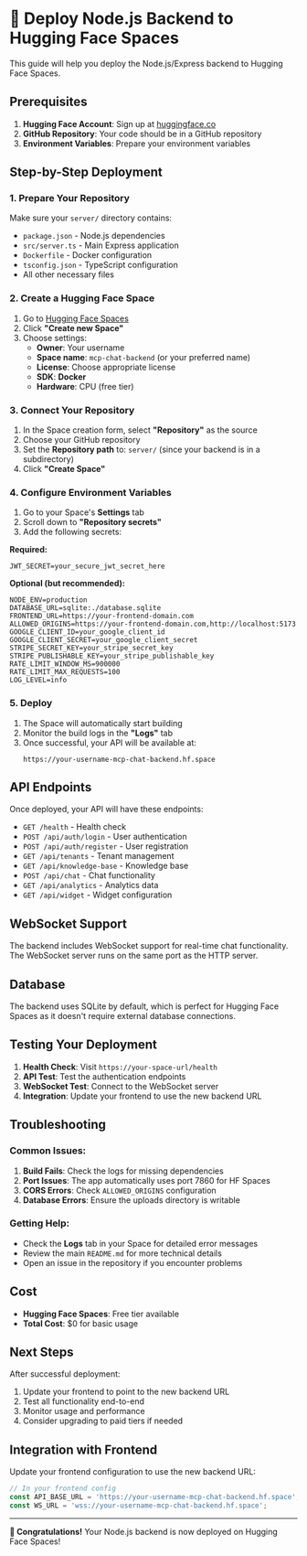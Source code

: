 # 🚀 Deploy Node.js Backend to Hugging Face Spaces

This guide will help you deploy the Node.js/Express backend to Hugging Face Spaces.

## Prerequisites

1. **Hugging Face Account**: Sign up at [huggingface.co](https://huggingface.co)
2. **GitHub Repository**: Your code should be in a GitHub repository
3. **Environment Variables**: Prepare your environment variables

## Step-by-Step Deployment

### 1. Prepare Your Repository

Make sure your `server/` directory contains:
- `package.json` - Node.js dependencies
- `src/server.ts` - Main Express application
- `Dockerfile` - Docker configuration
- `tsconfig.json` - TypeScript configuration
- All other necessary files

### 2. Create a Hugging Face Space

1. Go to [Hugging Face Spaces](https://huggingface.co/spaces)
2. Click **"Create new Space"**
3. Choose settings:
   - **Owner**: Your username
   - **Space name**: `mcp-chat-backend` (or your preferred name)
   - **License**: Choose appropriate license
   - **SDK**: **Docker**
   - **Hardware**: CPU (free tier)

### 3. Connect Your Repository

1. In the Space creation form, select **"Repository"** as the source
2. Choose your GitHub repository
3. Set the **Repository path** to: `server/` (since your backend is in a subdirectory)
4. Click **"Create Space"**

### 4. Configure Environment Variables

1. Go to your Space's **Settings** tab
2. Scroll down to **"Repository secrets"**
3. Add the following secrets:

**Required:**
```
JWT_SECRET=your_secure_jwt_secret_here
```

**Optional (but recommended):**
```
NODE_ENV=production
DATABASE_URL=sqlite:./database.sqlite
FRONTEND_URL=https://your-frontend-domain.com
ALLOWED_ORIGINS=https://your-frontend-domain.com,http://localhost:5173
GOOGLE_CLIENT_ID=your_google_client_id
GOOGLE_CLIENT_SECRET=your_google_client_secret
STRIPE_SECRET_KEY=your_stripe_secret_key
STRIPE_PUBLISHABLE_KEY=your_stripe_publishable_key
RATE_LIMIT_WINDOW_MS=900000
RATE_LIMIT_MAX_REQUESTS=100
LOG_LEVEL=info
```

### 5. Deploy

1. The Space will automatically start building
2. Monitor the build logs in the **"Logs"** tab
3. Once successful, your API will be available at:
   ```
   https://your-username-mcp-chat-backend.hf.space
   ```

## API Endpoints

Once deployed, your API will have these endpoints:

- `GET /health` - Health check
- `POST /api/auth/login` - User authentication
- `POST /api/auth/register` - User registration
- `GET /api/tenants` - Tenant management
- `GET /api/knowledge-base` - Knowledge base
- `POST /api/chat` - Chat functionality
- `GET /api/analytics` - Analytics data
- `GET /api/widget` - Widget configuration

## WebSocket Support

The backend includes WebSocket support for real-time chat functionality. The WebSocket server runs on the same port as the HTTP server.

## Database

The backend uses SQLite by default, which is perfect for Hugging Face Spaces as it doesn't require external database connections.

## Testing Your Deployment

1. **Health Check**: Visit `https://your-space-url/health`
2. **API Test**: Test the authentication endpoints
3. **WebSocket Test**: Connect to the WebSocket server
4. **Integration**: Update your frontend to use the new backend URL

## Troubleshooting

### Common Issues:

1. **Build Fails**: Check the logs for missing dependencies
2. **Port Issues**: The app automatically uses port 7860 for HF Spaces
3. **CORS Errors**: Check `ALLOWED_ORIGINS` configuration
4. **Database Errors**: Ensure the uploads directory is writable

### Getting Help:

- Check the **Logs** tab in your Space for detailed error messages
- Review the main `README.md` for more technical details
- Open an issue in the repository if you encounter problems

## Cost

- **Hugging Face Spaces**: Free tier available
- **Total Cost**: $0 for basic usage

## Next Steps

After successful deployment:

1. Update your frontend to point to the new backend URL
2. Test all functionality end-to-end
3. Monitor usage and performance
4. Consider upgrading to paid tiers if needed

## Integration with Frontend

Update your frontend configuration to use the new backend URL:

```javascript
// In your frontend config
const API_BASE_URL = 'https://your-username-mcp-chat-backend.hf.space';
const WS_URL = 'wss://your-username-mcp-chat-backend.hf.space';
```

---

**🎉 Congratulations!** Your Node.js backend is now deployed on Hugging Face Spaces! 